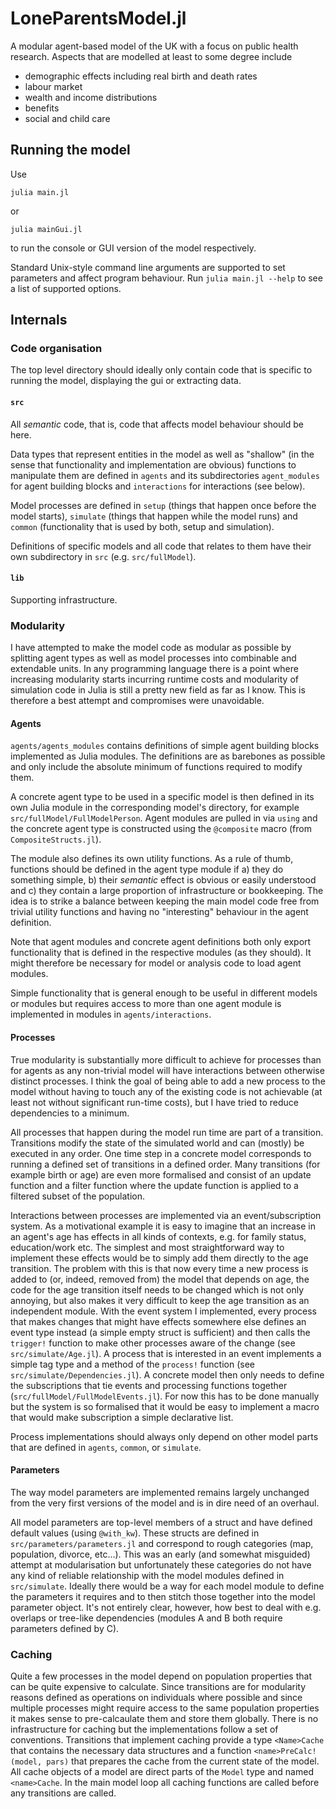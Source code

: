 # LoneParentsModel.jl
A modular agent-based model of the UK with a focus on public health research. Aspects that are modelled at least to some degree include

- demographic effects including real birth and death rates
- labour market
- wealth and income distributions
- benefits
- social and child care


## Running the model

Use

```
julia main.jl
```

or


```
julia mainGui.jl
```

to run the console or GUI version of the model respectively.

Standard Unix-style command line arguments are supported to set parameters and affect program behaviour. Run `julia main.jl --help` to see a list of supported options.


## Internals

### Code organisation

The top level directory should ideally only contain code that is specific to running the model, displaying the gui or extracting data.

#### `src`

All *semantic* code, that is, code that affects model behaviour should be here.

Data types that represent entities in the model as well as "shallow" (in the sense that functionality and implementation are obvious) functions to manipulate them are defined in `agents` and its subdirectories `agent_modules` for agent building blocks and `interactions` for interactions (see below).

Model processes are defined in `setup` (things that happen once before the model starts), `simulate` (things that happen while the model runs) and `common` (functionality that is used by both, setup and simulation).

Definitions of specific models and all code that relates to them have their own subdirectory in `src` (e.g. `src/fullModel`).

#### `lib`

Supporting infrastructure.


### Modularity

I have attempted to make the model code as modular as possible by splitting agent types as well as model processes into combinable and extendable units. In any programming language there is a point where increasing modularity starts incurring runtime costs and modularity of simulation code in Julia is still a pretty new field as far as I know. This is therefore a best attempt and compromises were unavoidable.

#### Agents

`agents/agents_modules` contains definitions of simple agent building blocks implemented as Julia modules. The definitions are as barebones as possible and only include the absolute minimum of functions required to modify them.

A concrete agent type to be used in a specific model is then defined in its own Julia module in the corresponding model's directory, for example `src/fullModel/FullModelPerson`. Agent modules are pulled in via `using` and the concrete agent type is constructed using the `@composite` macro (from `CompositeStructs.jl`).

The module also defines its own utility functions. As a rule of thumb, functions should be defined in the agent type module if a) they do something simple, b) their *semantic* effect is obvious or easily understood and c) they contain a large proportion of infrastructure or bookkeeping. The idea is to strike a balance between keeping the main model code free from trivial utility functions and having no "interesting" behaviour in the agent definition.

Note that agent modules and concrete agent definitions both only export functionality that is defined in the respective modules (as they should). It might therefore be necessary for model or analysis code to load agent modules.

Simple functionality that is general enough to be useful in different models or modules but requires access to more than one agent module is implemented in modules in `agents/interactions`.


#### Processes

True modularity is substantially more difficult to achieve for processes than for agents as any non-trivial model will have interactions between otherwise distinct processes. I think the goal of being able to add a new process to the model without having to touch any of the existing code is not achievable (at least not without significant run-time costs), but I have tried to reduce dependencies to a minimum.

All processes that happen during the model run time are part of a transition. Transitions modify the state of the simulated world and can (mostly) be executed in any order. One time step in a concrete model corresponds to running a defined set of transitions in a defined order. Many transitions (for example birth or age) are even more formalised and consist of an update function and a filter function where the update function is applied to a filtered subset of the population.

Interactions between processes are implemented via an event/subscription system. As a motivational example it is easy to imagine that an increase in an agent's age has effects in all kinds of contexts, e.g. for family status, education/work etc. The simplest and most straightforward way to implement these effects would be to simply add them directly to the age transition. The problem with this is that now every time a new process is added to (or, indeed, removed from) the model that depends on age, the code for the age transition itself needs to be changed which is not only annoying, but also makes it very difficult to keep the age transition as an independent module. With the event system I implemented, every process that makes changes that might have effects somewhere else defines an event type instead (a simple empty struct is sufficient) and then calls the `trigger!` function to make other processes aware of the change (see `src/simulate/Age.jl`). A process that is interested in an event implements a simple tag type and a method of the `process!` function (see `src/simulate/Dependencies.jl`). A concrete model then only needs to define the subscriptions that tie events and processing functions together (`src/fullModel/FullModelEvents.jl`). For now this has to be done manually but the system is so formalised that it would be easy to implement a macro that would make subscription a simple declarative list.

Process implementations should always only depend on other model parts that are defined in `agents`, `common`, or `simulate`.

#### Parameters

The way model parameters are implemented remains largely unchanged from the very first versions of the model and is in dire need of an overhaul.

All model parameters are top-level members of a struct and have defined default values (using `@with_kw`). These structs are defined in `src/parameters/parameters.jl` and correspond to rough categories (map, population, divorce, etc...). This was an early (and somewhat misguided) attempt at modularisation but unfortunately these categories do not have any kind of reliable relationship with the model modules defined in `src/simulate`. Ideally there would be a way for each model module to define the parameters it requires and to then stitch those together into the model parameter object. It's not entirely clear, however, how best to deal with e.g. overlaps or tree-like dependencies (modules A and B both require parameters defined by C).


### Caching

Quite a few processes in the model depend on population properties that can be quite expensive to calculate. Since transitions are for modularity reasons defined as operations on individuals where possible and since multiple processes might require access to the same population properties it makes sense to pre-calcaulate them and store them globally. There is no infrastructure for caching but the implementations follow a set of conventions. Transitions that implement caching provide a type `<Name>Cache` that contains the necessary data structures and a function `<name>PreCalc!(model, pars)` that prepares the cache from the current state of the model. All cache objects of a model are direct parts of the `Model` type and named `<name>Cache`. In the main model loop all caching functions are called before any transitions are called.
